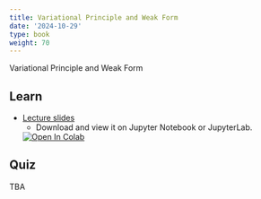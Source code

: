 ```yaml
---
title: Variational Principle and Weak Form
date: '2024-10-29'
type: book
weight: 70
---
```


Variational Principle and Weak Form

<!--more-->

<!-- {{< icon name="clock" pack="fas" >}} 1-2 hours per week, for 8 weeks -->

## Learn

- [Lecture slides](https://github.com/echoi/compgeodyn/blob/master/VariationalPrinciple_and_WeakForm.ipynb)
  - Download and view it on Jupyter Notebook or JupyterLab. <a target="_blank" href="https://colab.research.google.com/github/echoi/compgeodyn/blob/master/NumericalIntegration.ipynb">
  <img src="https://colab.research.google.com/assets/colab-badge.svg" alt="Open In Colab"/>
</a>
<!-- {{< youtube rfscVS0vtbw >}} -->

## Quiz

TBA
<!-- {{< spoiler text="What is the difference between lists and tuples?" >}}
Lists

- Lists are mutable - they can be changed
- Slower than tuples
- Syntax: `a_list = [1, 2.0, 'Hello world']`

Tuples

- Tuples are immutable - they can't be changed
- Tuples are faster than lists
- Syntax: `a_tuple = (1, 2.0, 'Hello world')`
  {{< /spoiler >}}

{{< spoiler text="Is Python case-sensitive?" >}}
Yes
{{< /spoiler >}} -->

<!-- {{< cta cta_text="Next topic" cta_link="continuum-mechanics-stress" >}} -->
